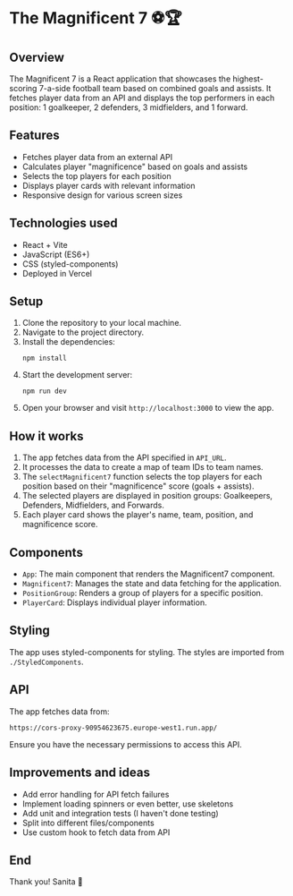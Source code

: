 # The Magnificent 7 ⚽️🏆

## Overview

The Magnificent 7 is a React application that showcases the highest-scoring 7-a-side football team based on combined goals and assists. It fetches player data from an API and displays the top performers in each position: 1 goalkeeper, 2 defenders, 3 midfielders, and 1 forward.

## Features

- Fetches player data from an external API
- Calculates player "magnificence" based on goals and assists
- Selects the top players for each position
- Displays player cards with relevant information
- Responsive design for various screen sizes

## Technologies used

- React + Vite
- JavaScript (ES6+)
- CSS (styled-components)
- Deployed in Vercel

## Setup

1. Clone the repository to your local machine.
2. Navigate to the project directory.
3. Install the dependencies:
   ```
   npm install
   ```
4. Start the development server:
   ```
   npm run dev
   ```
5. Open your browser and visit `http://localhost:3000` to view the app.

## How it works

1. The app fetches data from the API specified in `API_URL`.
2. It processes the data to create a map of team IDs to team names.
3. The `selectMagnificent7` function selects the top players for each position based on their "magnificence" score (goals + assists).
4. The selected players are displayed in position groups: Goalkeepers, Defenders, Midfielders, and Forwards.
5. Each player card shows the player's name, team, position, and magnificence score.

## Components

- `App`: The main component that renders the Magnificent7 component.
- `Magnificent7`: Manages the state and data fetching for the application.
- `PositionGroup`: Renders a group of players for a specific position.
- `PlayerCard`: Displays individual player information.

## Styling

The app uses styled-components for styling. The styles are imported from `./StyledComponents`.

## API

The app fetches data from:

```
https://cors-proxy-90954623675.europe-west1.run.app/
```

Ensure you have the necessary permissions to access this API.

## Improvements and ideas

- Add error handling for API fetch failures
- Implement loading spinners or even better, use skeletons
- Add unit and integration tests (I haven't done testing)
- Split into different files/components
- Use custom hook to fetch data from API

## End

Thank you! Sanita 🙌

